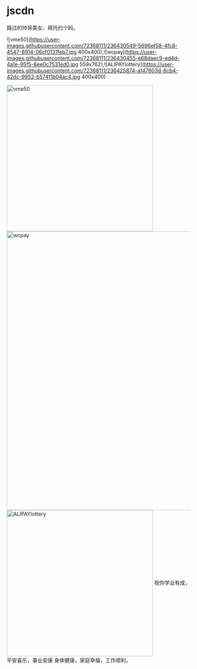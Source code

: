 # jscdn

路过的帅哥美女，拜托扫个码。

![vme50](https://user-images.githubusercontent.com/72368111/236430549-5696ef58-4fc8-4547-8914-06cf0131feb7.jpg 400x400),![wcpay](https://user-images.githubusercontent.com/72368111/236430455-e68daec9-ed4d-4a1e-95f5-8ee0c7531ed0.jpg 559x762),![ALIPAYlottery](https://user-images.githubusercontent.com/72368111/236425874-a147603d-8cb4-42dc-9952-b57411b04ac4.jpg 400x400)

<img src="https://user-images.githubusercontent.com/72368111/236430549-5696ef58-4fc8-4547-8914-06cf0131feb7.jpg" width = "400" height = "400" alt="vme50" align="center" />
<img src="https://user-images.githubusercontent.com/72368111/236430455-e68daec9-ed4d-4a1e-95f5-8ee0c7531ed0.jpg" width = "559" height = "762" alt="wcpay" align="center" />
<img src="https://user-images.githubusercontent.com/72368111/236425874-a147603d-8cb4-42dc-9952-b57411b04ac4.jpg" width = "400" height = "400" alt="ALIPAYlottery" align="center" />
祝你学业有成，平安喜乐，事业安康
身体健康，家庭幸福，工作顺利。
